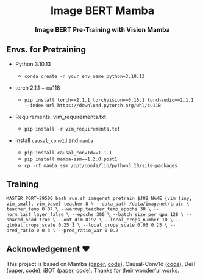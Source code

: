 <div align="center">
<h1>Image BERT Mamba </h1>
<h3>Image BERT Pre-Training with Vision Mamba</h3>
</div>

## Envs. for Pretraining

- Python 3.10.13

  - `conda create -n your_env_name python=3.10.13`

- torch 2.1.1 + cu118
  - `pip install torch==2.1.1 torchvision==0.16.1 torchaudio==2.1.1 --index-url https://download.pytorch.org/whl/cu118`

- Requirements: vim_requirements.txt
  - `pip install -r vim_requirements.txt`

- Install ``causal_conv1d`` and ``mamba``
  - `pip install causal_conv1d==1.1.1`
  - `pip install mamba-ssm==1.2.0.post1`
  - `cp -rf mamba_ssm /opt/conda/lib/python3.10/site-packages`

## Training

`MASTER_PORT=29500 bash run.sh imagenet_pretrain $JOB_NAME {vim_tiny, vim_small, vim_base} teacher 8 \
  --data_path /data/imagenet/train \
  --teacher_temp 0.07 \
  --warmup_teacher_temp_epochs 30 \
  --norm_last_layer false \
  --epochs 300 \
  --batch_size_per_gpu 128 \
  --shared_head true \
  --out_dim 8192 \
  --local_crops_number 10 \
  --global_crops_scale 0.25 1 \
  --local_crops_scale 0.05 0.25 \
  --pred_ratio 0 0.3 \
  --pred_ratio_var 0 0.2`

## Acknowledgement :heart:
This project is based on Mamba ([paper](https://arxiv.org/abs/2312.00752), [code](https://github.com/state-spaces/mamba)), Causal-Conv1d ([code](https://github.com/Dao-AILab/causal-conv1d)), DeiT ([paper](https://arxiv.org/abs/2012.12877), [code](https://github.com/facebookresearch/deit)), iBOT ([paper](https://arxiv.org/abs/2111.07832), [code](https://github.com/bytedance/ibot)). Thanks for their wonderful works.
